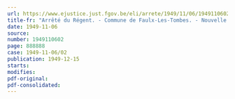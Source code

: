 ```yaml
---
url: https://www.ejustice.just.fgov.be/eli/arrete/1949/11/06/1949110602/justel
title-fr: "Arrêté du Régent. - Commune de Faulx-Les-Tombes. - Nouvelle dénomination"
date: 1949-11-06
source:
number: 1949110602
page: 888888
case: 1949-11-06/02
publication: 1949-12-15
starts:
modifies:
pdf-original:
pdf-consolidated:
---
```



